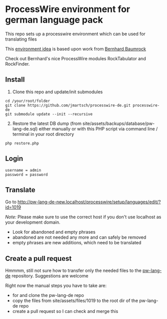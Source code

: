 # ProcessWire environment for german language pack 

This repo sets up a processwire environment which can be used for translating files 

This [environment idea](https://github.com/BernhardBaumrock/tabulator.test) is based upon work from [Bernhard Baumrock](https://github.com/BernhardBaumrock.)

Check out Bernhard's nice ProcessWire modules RockTabulator and RockFinder.
 
## Install

1) Clone this repo and update/init submodules

```
cd /your/root/folder
git clone https://github.com/jmartsch/processwire-de.git processwire-de
git submodule update --init --recursive
```

2) Restore the latest DB dump (from site/assets/backups/database/pw-lang-de.sql) either manually or with this PHP script via command line / terminal in your root directory

```
php restore.php
```

## Login

```
username = admin
password = password
```

## Translate
Go to http://pw-lang-de-new.localhost/processwire/setup/languages/edit/?id=1019

*Note:* Please make sure to use the correct host if you don't use localhost as your development domain.

* Look for abandoned and empty phrases
* abandoned are not needed any more and can safely be removed
* empty phrases are new additions, which need to be translated

## Create a pull request
Hmmmm, still not sure how to transfer only the needed files to the [pw-lang-de](https://github.com/jmartsch/pw-lang-de) repository.
Suggestions are welcome

Right now the manual steps you have to take are:

* for and clone the pw-lang-de repo
* copy the files from site/assets/files/1019 to the root dir of the pw-lang-de repo
* create a pull request so I can check and merge this